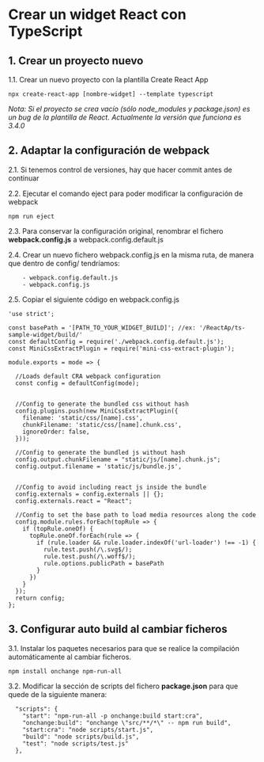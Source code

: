 # Crear un widget React con TypeScript

## 1. Crear un proyecto nuevo

1.1. Crear un nuevo proyecto con la plantilla Create React App

`npx create-react-app [nombre-widget] --template typescript`

*Nota: Si el proyecto se crea vacío (sólo node_modules y package.json) es un bug de la plantilla de React. Actualmente la versión que funciona es 3.4.0*

## 2. Adaptar la configuración de webpack

2.1. Si tenemos control de versiones, hay que hacer commit antes de continuar


2.2. Ejecutar el comando eject para poder modificar la configuración de webpack

`npm run eject`

2.3. Para conservar la configuración original, renombrar el fichero **webpack.config.js** a webpack.config.default.js

2.4. Crear un nuevo fichero webpack.config.js en la misma ruta, de manera que dentro de config/ tendríamos:

        - webpack.config.default.js
        - webpack.config.js

2.5. Copiar el siguiente código en webpack.config.js

```
'use strict';

const basePath = '[PATH_TO_YOUR_WIDGET_BUILD]'; //ex: '/ReactAp/ts-sample-widget/build/'
const defaultConfig = require('./webpack.config.default.js');
const MiniCssExtractPlugin = require('mini-css-extract-plugin');

module.exports = mode => {

  //Loads default CRA webpack configuration
  const config = defaultConfig(mode);


  //Config to generate the bundled css without hash
  config.plugins.push(new MiniCssExtractPlugin({
    filename: 'static/css/[name].css',
    chunkFilename: 'static/css/[name].chunk.css',
    ignoreOrder: false,
  }));

  //Config to generate the bundled js without hash
  config.output.chunkFilename = "static/js/[name].chunk.js";
  config.output.filename = 'static/js/bundle.js',


  //Config to avoid including react js inside the bundle
  config.externals = config.externals || {};
  config.externals.react = "React";

  //Config to set the base path to load media resources along the code 
  config.module.rules.forEach(topRule => {
    if (topRule.oneOf) {
      topRule.oneOf.forEach(rule => {
        if (rule.loader && rule.loader.indexOf('url-loader') !== -1) {
          rule.test.push(/\.svg$/);
          rule.test.push(/\.woff$/);
          rule.options.publicPath = basePath
        }
      })
    }
  });
  return config;
};
```


## 3. Configurar auto build al cambiar ficheros

3.1. Instalar los paquetes necesarios para que se realice la compilación automáticamente al cambiar ficheros.

`npm install onchange npm-run-all`

3.2. Modificar la sección de scripts del fichero **package.json** para que quede de la siguiente manera:

```
  "scripts": {
    "start": "npm-run-all -p onchange:build start:cra",
    "onchange:build": "onchange \"src/**/*\" -- npm run build",
    "start:cra": "node scripts/start.js",
    "build": "node scripts/build.js",
    "test": "node scripts/test.js"
  },
```